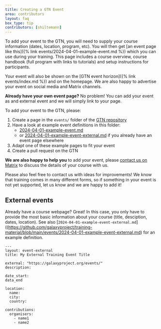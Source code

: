 ```yaml
---
title: Creating a GTN Event
area: contributors
layout: faq
box_type: tip
contributors: [shiltemann]
---
```


To add your event to the GTN, you will need to supply your course information (dates, location, program, etc). You will then get [an event page like this]({% link events/2024-04-01-example-event.md %}) which you can use during your training. This page includes a course overview, course handbook (full program with links to tutorials) and setup instructions for participants.

Your event will also be shown on the [GTN event horizon]({% link events/index.md %}) and on the homepage. We are also happy to advertise your event on social media and Matrix channels.


**Already have your own event page?** No problem! You can add your event as and external event and we will simply link to your page.

To add your event to the GTN, please:

1. Create a page in the `events/` folder of the [GTN repository](https://github.com/galaxyproject/training-material)
2. Have a look at example event definitions in this folder:
   - [2024-04-01-example-event.md](https://github.com/galaxyproject/training-material/blob/main/events/2024-04-01-example-event.md)
   - or [2024-04-01-example-event-external.md](https://github.com/galaxyproject/training-material/blob/main/events/2024-04-01-example-event-external.md) if you already have an event page elsewhere
3. Adapt one of these example pages to fit your event
4. Create a pull request on the GTN

**We are also happy to help you** to add your event, please [contact us on Matrix](https://matrix.to/#/#Galaxy-Training-Network_Lobby:gitter.im) to discuss the details of your course with us.

Please also feel free to contact us with ideas for improvements! We know that training comes in many different forms, so if something in your event is not yet supported, let us know and we are happy to add it!


## External events
Already have a course webpage? Great! In this case, you only have to provide the most basic information about your course (title, desciption, dates, location). See also [`2024-04-01-example-event-external.md`]((https://github.com/galaxyproject/training-material/blob/main/events/2024-04-01-example-event-external.md) for an example definition.

```
---
layout: event-external
title: My External Training Event Title

external: "https://galaxyproject.org/events/"
description:

date_start:
data_end

location:
  name:
  city:
  country:

contributions:
  organisers:
    - name1
    - name2
```


